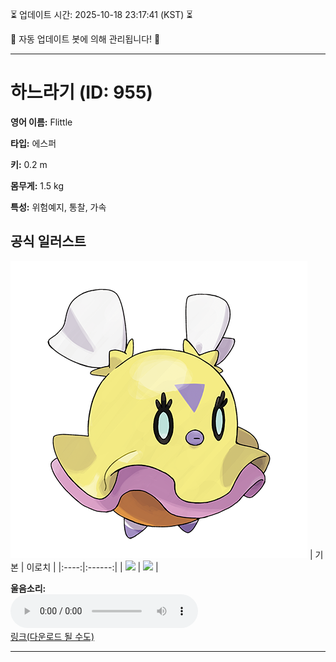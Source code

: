 
⏳ 업데이트 시간: 2025-10-18 23:17:41 (KST) ⏳

🤖 자동 업데이트 봇에 의해 관리됩니다! 🤖

---

# 하느라기 (ID: 955)
**영어 이름:** Flittle

**타입:** 에스퍼

**키:** 0.2 m

**몸무게:** 1.5 kg

**특성:** 위험예지, 통찰, 가속

## 공식 일러스트
![](https://raw.githubusercontent.com/PokeAPI/sprites/master/sprites/pokemon/other/official-artwork/955.png)
| 기본 | 이로치 |
|:----:|:------:|
| <img src="http://play.pokemonshowdown.com/sprites/ani/flittle.gif" width="200"> | <img src="http://play.pokemonshowdown.com/sprites/ani-shiny/flittle.gif" width="200"> |

**울음소리:**<br><audio controls src="https://raw.githubusercontent.com/PokeAPI/cries/main/cries/pokemon/latest/955.ogg"></audio><br> [링크(다운로드 될 수도)](https://raw.githubusercontent.com/PokeAPI/cries/main/cries/pokemon/latest/955.ogg)


---
